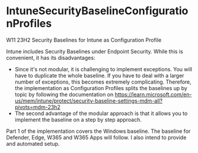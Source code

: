 # IntuneSecurityBaselineConfigurationProfiles
W11 23H2 Security Baselines for Intune as Configuration Profile

Intune includes Security Baselines under Endpoint Security. While this is convenient, it has its disadvantages:

- Since it's not modular, it is challenging to implement exceptions. You will have to duplicate the whole baseline. If you have to deal with a larger number of exceptions, this becomes extremely complicating. Therefore, the implementation as Configuration Profiles splits the baselines up by topic by following the documentation on https://learn.microsoft.com/en-us/mem/intune/protect/security-baseline-settings-mdm-all?pivots=mdm-23h2
- The second advantage of the modular approach is that it allows you to implement the baseline on a step by step approach.

Part 1 of the implementation covers the Windows baseline. The baseline for Defender, Edge, W365 and W365 Apps will follow. I also intend to provide and automated setup.


